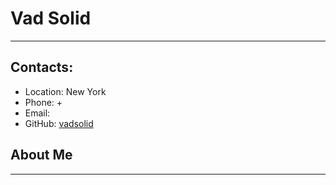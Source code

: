 # Vad Solid
---------------------------------------------------------------------------------------------------------------------------------------------------------------------------------

## Contacts:
   * Location: New York
   * Phone: +
   * Email: 
   * GitHub: [vadsolid](https://github.com/vadsolid)

## About Me
---------------------------------------------------------------------------------------------------------------------------------------------------------------------------------
